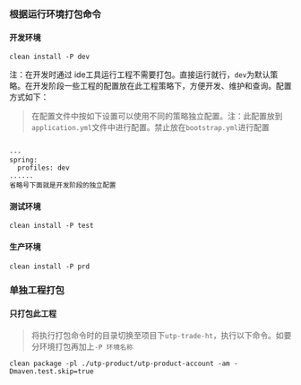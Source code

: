 ### 根据运行环境打包命令
#### 开发环境
```
clean install -P dev
```
注：在开发时通过 ide工具运行工程不需要打包。直接运行就行，`dev`为默认策略。在开发阶段一些工程的配置放在此工程策略下，方便开发、维护和查询。配置方式如下：   
> 在配置文件中按如下设置可以使用不同的策略独立配置。注：此配置放到`application.yml`文件中进行配置。禁止放在`bootstrap.yml`进行配置
```、yaml

---
spring:
  profiles: dev
......
省略号下面就是开发阶段的独立配置

```
#### 测试环境
```
clean install -P test
```
#### 生产环境
```
clean install -P prd
```

### 单独工程打包
#### 只打包此工程
> 将执行打包命令时的目录切换至项目下`utp-trade-ht`，执行以下命令。如要分环境打包再加上`-P 环境名称`
````
clean package -pl ./utp-product/utp-product-account -am -Dmaven.test.skip=true
````